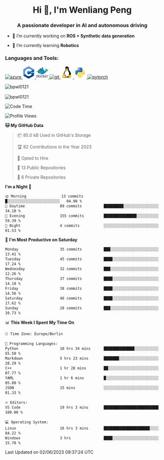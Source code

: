 <h1 align="center">Hi 👋, I'm Wenliang Peng</h1>
<h3 align="center">A passionate developer in AI and autonomous driving</h3>

- 🔭 I’m currently working on **ROS + Synthetic data generation**

- 🌱 I’m currently learning **Robotics**

<!-- <h3 align="left">Connect with me:</h3> -->
<p align="left">
</p>

<h3 align="left">Languages and Tools:</h3>
<p align="left"> <a href="https://azure.microsoft.com/en-in/" target="_blank" rel="noreferrer"> <img src="https://www.vectorlogo.zone/logos/microsoft_azure/microsoft_azure-icon.svg" alt="azure" width="40" height="40"/> </a> <a href="https://www.w3schools.com/cpp/" target="_blank" rel="noreferrer"> <img src="https://raw.githubusercontent.com/devicons/devicon/master/icons/cplusplus/cplusplus-original.svg" alt="cplusplus" width="40" height="40"/> </a> <a href="https://www.docker.com/" target="_blank" rel="noreferrer"> <img src="https://raw.githubusercontent.com/devicons/devicon/master/icons/docker/docker-original-wordmark.svg" alt="docker" width="40" height="40"/> </a> <a href="https://git-scm.com/" target="_blank" rel="noreferrer"> <img src="https://www.vectorlogo.zone/logos/git-scm/git-scm-icon.svg" alt="git" width="40" height="40"/> </a> <a href="https://www.linux.org/" target="_blank" rel="noreferrer"> <img src="https://raw.githubusercontent.com/devicons/devicon/master/icons/linux/linux-original.svg" alt="linux" width="40" height="40"/> </a> <a href="https://www.python.org" target="_blank" rel="noreferrer"> <img src="https://raw.githubusercontent.com/devicons/devicon/master/icons/python/python-original.svg" alt="python" width="40" height="40"/> </a> <a href="https://pytorch.org/" target="_blank" rel="noreferrer"> <img src="https://www.vectorlogo.zone/logos/pytorch/pytorch-icon.svg" alt="pytorch" width="40" height="40"/> </a> </p>

<p><img align="center" src="https://github-readme-stats.vercel.app/api/top-langs?username=bpwl0121&show_icons=true&locale=en&layout=compact" alt="bpwl0121" /></p>

<p><img align="center" src="https://github-readme-streak-stats.herokuapp.com/?user=bpwl0121&" alt="bpwl0121" /></p>

<!--START_SECTION:waka-->
![Code Time](http://img.shields.io/badge/Code%20Time-19%20hrs%203%20mins-blue)

![Profile Views](http://img.shields.io/badge/Profile%20Views-302-blue)

**🐱 My GitHub Data** 

> 📦 85.0 kB Used in GitHub's Storage 
 > 
> 🏆 82 Contributions in the Year 2023
 > 
> 💼 Opted to Hire
 > 
> 📜 13 Public Repositories 
 > 
> 🔑 6 Private Repositories 
 > 
**I'm a Night 🦉** 

```text
🌞 Morning                13 commits          █░░░░░░░░░░░░░░░░░░░░░░░░   04.98 % 
🌆 Daytime                89 commits          █████████░░░░░░░░░░░░░░░░   34.10 % 
🌃 Evening                155 commits         ███████████████░░░░░░░░░░   59.39 % 
🌙 Night                  4 commits           ░░░░░░░░░░░░░░░░░░░░░░░░░   01.53 % 
```
📅 **I'm Most Productive on Saturday** 

```text
Monday                   35 commits          ███░░░░░░░░░░░░░░░░░░░░░░   13.41 % 
Tuesday                  45 commits          ████░░░░░░░░░░░░░░░░░░░░░   17.24 % 
Wednesday                32 commits          ███░░░░░░░░░░░░░░░░░░░░░░   12.26 % 
Thursday                 37 commits          ████░░░░░░░░░░░░░░░░░░░░░   14.18 % 
Friday                   38 commits          ████░░░░░░░░░░░░░░░░░░░░░   14.56 % 
Saturday                 46 commits          ████░░░░░░░░░░░░░░░░░░░░░   17.62 % 
Sunday                   28 commits          ███░░░░░░░░░░░░░░░░░░░░░░   10.73 % 
```


📊 **This Week I Spent My Time On** 

```text
🕑︎ Time Zone: Europe/Berlin

💬 Programming Languages: 
Python                   10 hrs 34 mins      ██████████████░░░░░░░░░░░   55.50 % 
Markdown                 5 hrs 23 mins       ███████░░░░░░░░░░░░░░░░░░   28.29 % 
C++                      1 hr 28 mins        ██░░░░░░░░░░░░░░░░░░░░░░░   07.77 % 
YAML                     1 hr 6 mins         █░░░░░░░░░░░░░░░░░░░░░░░░   05.80 % 
JSON                     15 mins             ░░░░░░░░░░░░░░░░░░░░░░░░░   01.33 % 

🔥 Editors: 
VS Code                  19 hrs 3 mins       █████████████████████████   100.00 % 

💻 Operating System: 
Linux                    16 hrs 3 mins       █████████████████████░░░░   84.22 % 
Windows                  3 hrs               ████░░░░░░░░░░░░░░░░░░░░░   15.78 % 
```


 Last Updated on 02/06/2023 09:37:24 UTC
<!--END_SECTION:waka-->
